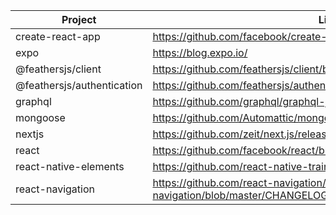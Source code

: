 | Project                   | Link                                                                     |
|---------------------------|--------------------------------------------------------------------------|
| create-react-app | https://github.com/facebook/create-react-app/releases |
| expo | https://blog.expo.io/ |
| @feathersjs/client | https://github.com/feathersjs/client/blob/master/CHANGELOG.md |
| @feathersjs/authentication | https://github.com/feathersjs/authentication/blob/master/CHANGELOG.md |
| graphql | https://github.com/graphql/graphql-js/releases |
| mongoose | https://github.com/Automattic/mongoose/blob/master/History.md |
| nextjs | https://github.com/zeit/next.js/releases/ |
| react | https://github.com/facebook/react/blob/master/CHANGELOG.md |
| react-native-elements | https://github.com/react-native-training/react-native-elements/releases |
| react-navigation | https://github.com/react-navigation/react-navigation/blob/master/CHANGELOG.md
